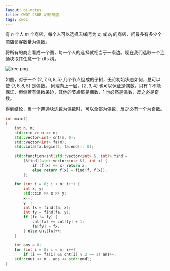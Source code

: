 ```yaml
---
layout: oi-notes
title: CWOI C30B 幻想商店
tags: cwoi
---
```


有 $n$ 个人 $m$ 个商店，每个人可以选择去编号为 $a_i$ 或 $b_i$ 的商店，问最多有多少个商店访客数量为偶数。

将所有的商店看成一个图，每一个人的选择就相当于一条边。现在我们选取一个连通块取其任意一个 dfs 树。 

![tree.png](https://s2.loli.net/2022/08/11/psyUeVBIY2vNkJD.png)

如图，对于一个 $\{2, 7, 6, 8, 5\}$ 几个节点组成的子树，无论初始状态如何，总可以使 $\{7, 6, 8, 5\}$ 是偶数。
同理向上一层，$\{2, 3, 4\}$ 也可以保证是偶数，只有 $1$ 不能保证，但倘若有偶数条边，其他的节点都是偶数，$1$ 也必然是偶数，反之必是奇数。

得到结论，当一个连通块边数为偶数时，可以全部为偶数，反之必有一个为奇数。

```cpp
int main()
{
    int n, m;
    std::cin >> n >> m;
    std::vector<int> cnt(m, 0);
    std::vector<int> fa(m);
    std::iota(fa.begin(), fa.end(), 0);

    std::function<int(std::vector<int> &, int)> find =
        [&find](std::vector<int> &f, int x) {
            if (f[x] == x) return x;
            else return f[x] = find(f, f[x]);
        };

    for (int i = 0; i < n; i++) {
        int x, y;
        std::cin >> x >> y;
        x--;
        y--;
        int fx = find(fa, x);
        int fy = find(fa, y);
        if (fx != fy) {
            cnt[fx] += cnt[fy] + 1;
            fa[fy] = fx;
        } else cnt[fx]++;
    }

    int ans = 0;
    for (int i = 0; i < m; i++)
        if (i == fa[i] && cnt[i] % 2 == 1) ans++;
    std::cout << m - ans << std::endl;
}
```